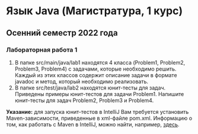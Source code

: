# Язык Java (Магистратура, 1 курс)
## Осенний семестр 2022 года 

### Лабораторная работа 1

1. В папке src/main/java/lab1 находятся 4 класса (Problem1, Problem2, Problem3, Problem4) с задачами, которые необходимо решить.
   Каждый из этих классов содержит описание задачи в формате javadoc и метод, который необходимо реализовать.
2. В папке src/test/java/lab2 находятся юнит-тесты для задач. Приведены примеры юнит-тестов для задачи Problem1.
   Напишите юнит-тесты для задач Problem2, Problem3 и Problem4.

**Указание:** для запуска юнит-тестов в IntelliJ Вам требуется установить Maven-зависимости, приведенные в xml-файле pom.xml.
Информацию о том, как работать с Maven в IntelliJ, можно найти, например, [здесь](https://www.jetbrains.com/idea/guide/tutorials/working-with-maven/).